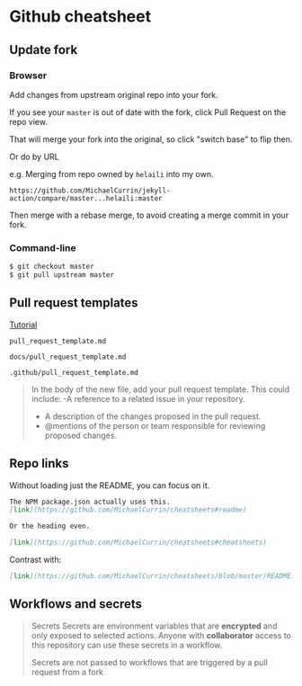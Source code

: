 # Github cheatsheet

## Update fork

### Browser

Add changes from upstream original repo into your fork.

If you see your `master` is out of date with the fork, click Pull Request on the repo view.

That will merge your fork into the original, so click "switch base" to flip then.

Or do by URL

e.g. Merging from repo owned by `helaili` into my own.

```
https://github.com/MichaelCurrin/jekyll-action/compare/master...helaili:master
```

Then merge with a rebase merge, to avoid creating a merge commit in your fork.


### Command-line

```sh
$ git checkout master
$ git pull upstream master
```

## Pull request templates

[Tutorial](https://help.github.com/en/github/building-a-strong-community/creating-a-pull-request-template-for-your-repository)

```
pull_request_template.md

docs/pull_request_template.md

.github/pull_request_template.md
```

> In the body of the new file, add your pull request template. This could include:
> -A reference to a related issue in your repository.
> - A description of the changes proposed in the pull request.
> - @mentions of the person or team responsible for reviewing proposed changes.


## Repo links

Without loading just the README, you can focus on it.


```markdown
The NPM package.json actually uses this.
[link](https://github.com/MichaelCurrin/cheatsheets#readme)

Or the heading even.

[link](https://github.com/MichaelCurrin/cheatsheets#cheatsheets)
```

Contrast with:

```markdown
[link](https://github.com/MichaelCurrin/cheatsheets/blob/master/README.md)
```

## Workflows and secrets

> Secrets
> Secrets are environment variables that are **encrypted** and only exposed to selected actions. Anyone with **collaborator** access to this repository can use these secrets in a workflow.
> 
> Secrets are not passed to workflows that are triggered by a pull request from a fork
<!--stackedit_data:
eyJoaXN0b3J5IjpbOTM1NTc4MjE5LC0xOTUyNzk4NzY3XX0=
-->